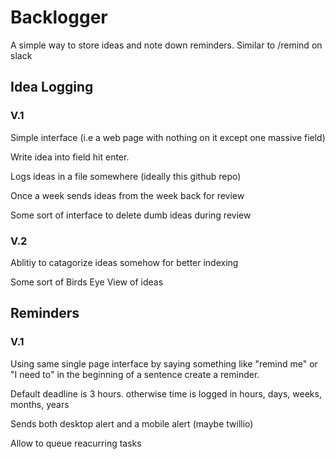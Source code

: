 # Backlogger 

A simple way to store ideas and note down reminders. 
Similar to /remind on slack 

## Idea Logging 

### V.1 
Simple interface (i.e a web page with nothing on it except one massive field)

Write idea into field hit enter.

Logs ideas in a file somewhere (ideally this github repo) 

Once a week sends ideas from the week back for review 

Some sort of interface to delete dumb ideas during review 

### V.2 
Ablitiy to catagorize ideas somehow for better indexing 

Some sort of Birds Eye View of ideas 

## Reminders 

### V.1 
Using same single page interface by saying something like "remind me" or "I need to" in the beginning of a sentence
create a reminder. 

Default deadline is 3 hours. otherwise time is logged in hours, days, weeks, months, years 

Sends both desktop alert and a mobile alert (maybe twillio) 

Allow to queue reacurring tasks 

